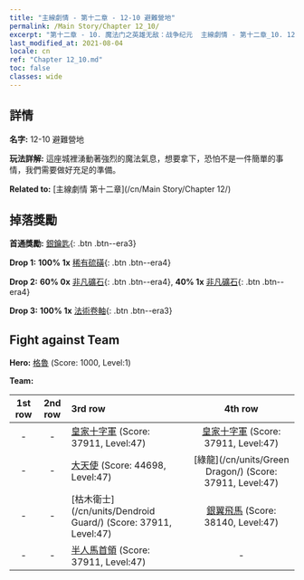 ```yaml
---
title: "主線劇情 - 第十二章 - 12-10 避難營地"
permalink: /Main Story/Chapter 12_10/
excerpt: "第十二章 - 10. 魔法门之英雄无敌：战争纪元  主線劇情 - 第十二章_10. 12-10 避難營地"
last_modified_at: 2021-08-04
locale: cn
ref: "Chapter 12_10.md"
toc: false
classes: wide
---
```


## 詳情

 **名字:** 12-10 避難營地

 **玩法詳解:** 這座城裡湧動著強烈的魔法氣息，想要拿下，恐怕不是一件簡單的事情，我們需要做好充足的準備。

 **Related to:** [主線劇情 第十二章](/cn/Main Story/Chapter 12/)

## 掉落獎勵

 **首通獎勵:** [銀鑰匙](/cn/Items/con_693/){: .btn .btn--era3}

 **Drop 1:** **100% 1x** [稀有硫磺](/cn/Items/mat_43/){: .btn .btn--era4}

 **Drop 2:** **60% 0x** [非凡礦石](/cn/Items/mat_33/){: .btn .btn--era4}, **40% 1x** [非凡礦石](/cn/Items/mat_33/){: .btn .btn--era4}

 **Drop 3:** **100% 1x** [法術卷軸](/cn/Items/con_694/){: .btn .btn--era3}


## Fight against Team
 **Hero:** [格魯](/cn/heroes/Gelu/) (Score: 1000, Level:1)

 **Team:**


  | 1st row | 2nd row | 3rd row | 4th row |
  |:----:|:----:|:----|:----:|
  | - | - | [皇家十字軍](/cn/units/Swordsman/) (Score: 37911, Level:47)  | [皇家十字軍](/cn/units/Swordsman/) (Score: 37911, Level:47)  |
  | - | - | [大天使](/cn/units/Angel/) (Score: 44698, Level:47)  | [綠龍](/cn/units/Green Dragon/) (Score: 37911, Level:47)  |
  | - | - | [枯木衛士](/cn/units/Dendroid Guard/) (Score: 37911, Level:47)  | [銀翼飛馬](/cn/units/Pegasus/) (Score: 38140, Level:47)  |
  | - | - | [半人馬首領](/cn/units/Centaur/) (Score: 37911, Level:47)  | - |


